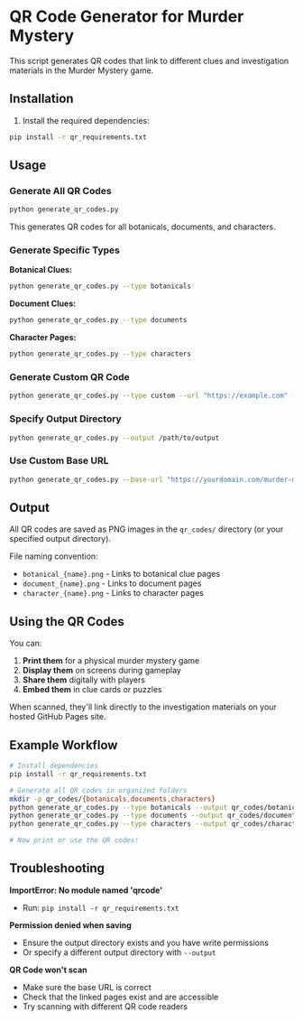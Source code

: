 # QR Code Generator for Murder Mystery

This script generates QR codes that link to different clues and investigation materials in the Murder Mystery game.

## Installation

1. Install the required dependencies:
```bash
pip install -r qr_requirements.txt
```

## Usage

### Generate All QR Codes
```bash
python generate_qr_codes.py
```
This generates QR codes for all botanicals, documents, and characters.

### Generate Specific Types

**Botanical Clues:**
```bash
python generate_qr_codes.py --type botanicals
```

**Document Clues:**
```bash
python generate_qr_codes.py --type documents
```

**Character Pages:**
```bash
python generate_qr_codes.py --type characters
```

### Generate Custom QR Code
```bash
python generate_qr_codes.py --type custom --url "https://example.com" --name "my_custom_qr"
```

### Specify Output Directory
```bash
python generate_qr_codes.py --output /path/to/output
```

### Use Custom Base URL
```bash
python generate_qr_codes.py --base-url "https://yourdomain.com/murder-mystery"
```

## Output

All QR codes are saved as PNG images in the `qr_codes/` directory (or your specified output directory).

File naming convention:
- `botanical_{name}.png` - Links to botanical clue pages
- `document_{name}.png` - Links to document pages
- `character_{name}.png` - Links to character pages

## Using the QR Codes

You can:
1. **Print them** for a physical murder mystery game
2. **Display them** on screens during gameplay
3. **Share them** digitally with players
4. **Embed them** in clue cards or puzzles

When scanned, they'll link directly to the investigation materials on your hosted GitHub Pages site.

## Example Workflow

```bash
# Install dependencies
pip install -r qr_requirements.txt

# Generate all QR codes in organized folders
mkdir -p qr_codes/{botanicals,documents,characters}
python generate_qr_codes.py --type botanicals --output qr_codes/botanicals
python generate_qr_codes.py --type documents --output qr_codes/documents
python generate_qr_codes.py --type characters --output qr_codes/characters

# Now print or use the QR codes!
```

## Troubleshooting

**ImportError: No module named 'qrcode'**
- Run: `pip install -r qr_requirements.txt`

**Permission denied when saving**
- Ensure the output directory exists and you have write permissions
- Or specify a different output directory with `--output`

**QR Code won't scan**
- Make sure the base URL is correct
- Check that the linked pages exist and are accessible
- Try scanning with different QR code readers
